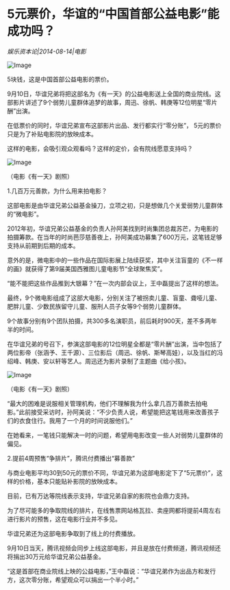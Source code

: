 # 5元票价，华谊的“中国首部公益电影”能成功吗？

*娱乐资本论|2014-08-14|电影*

![Image](http://p2.pstatp.com/large/6c350004bdde90ba8c0d)

5块钱，这是中国首部公益电影的票价。

9月10日，华谊兄弟将把这部名为《有一天》的公益电影送上全国的商业院线。这部影片讲述了9个弱势儿童群体追梦的故事，周迅、徐帆、韩庚等12位明星“零片酬”出演。

在低票价的同时，华谊兄弟宣布这部影片出品、发行都实行“零分账”， 5元的票价只是为了补贴电影院的放映成本。

这样的电影，会吸引观众观看吗？这样的定价，会有院线愿意支持吗？

![Image](http://p2.pstatp.com/large/6c350004bddfdf006cb8)

（电影《有一天》剧照）

1.几百万元善款，为什么用来拍电影？

这部电影是由华谊兄弟公益基金操刀，立项之初，只是想做几个关爱弱势儿童群体的“微电影”。

2012年初，华谊兄弟公益基金的负责人孙阿美找到时尚集团总裁苏芒，为电影的拍摄筹款。在当年的时尚芭莎慈善夜上，孙阿美成功募集了600万元，这笔钱足够支持从前期到后期的成本。

意外的是，微电影中的一些作品在国际影展上陆续获奖，其中关注盲童的《不一样的画》就获得了第9届美国西雅图儿童电影节“全球聚焦奖”。

“能不能把这些作品推到大银幕？”在一次内部会议上，王中磊提出了这样的想法。

最终，9个微电影组成了这部大电影，分别关注了被拐卖儿童、盲童、聋哑儿童、肥胖儿童、少数民族留守儿童、服刑人员子女等9个弱势儿童群体。

9个故事分别有9个团队拍摄，共300多名演职员，前后耗时900天，差不多两年半的时间。

在华谊兄弟的号召下，参演这部电影的12位明星全都是“零片酬”出演，当中包括了两位影帝（张涵予、王千源）、三位影后（周迅、徐帆、斯琴高娃），以及当红的冯绍峰、韩庚、安以轩等艺人。周迅还为影片录制了主题曲《给小孩》。

![Image](http://p2.pstatp.com/large/6c350004bddc27f7794e)

（电影《有一天》剧照）

“最大的困难是说服相关管理机构，他们不理解我为什么拿几百万善款去拍电影。”此前接受采访时，孙阿美说：“不少负责人说，希望能把这笔钱用来改善孩子们的衣食住行。我用了一个月的时间说服他们。”

在她看来，一笔钱只能解决一时的问题，希望用电影改变一些人对弱势儿童群体的偏见。

2.提前4周预售“争排片”，腾讯付费播出“募善款”

与商业电影平均30到50元的票价不同，华谊兄弟为这部电影定下了“5元票价”，这样的价格，基本只能贴补影院的放映成本。

目前，已有万达等院线表示支持，华谊兄弟自家的影院也会鼎力支持。

为了尽可能多的争取院线的排片，在线售票网站格瓦拉、卖座网都将提前4周左右进行影片的预售，这在电影行业并不多见。

华谊兄弟还为这部电影争取到了线上的付费播放。

9月10日当天，腾讯视频会同步上线这部电影，并且是放在付费频道，腾讯视频还将捐出30万元给华谊兄弟公益基金。

“这是首部在商业院线上映的公益电影，”王中磊说：“华谊兄弟作为出品方和发行方，这次零分账，希望观众可以捐出一个半小时。”

